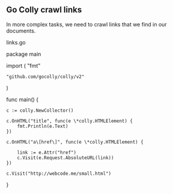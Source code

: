 ## Go Colly crawl links

In more complex tasks, we need to crawl links that we find in our documents.

links.go

package main

import (
    "fmt"

    "github.com/gocolly/colly/v2"
)

func main() {

    c := colly.NewCollector()

    c.OnHTML("title", func(e \*colly.HTMLElement) {
        fmt.Println(e.Text)
    })

    c.OnHTML("a\[href\]", func(e \*colly.HTMLElement) {

        link := e.Attr("href")
        c.Visit(e.Request.AbsoluteURL(link))
    })

    c.Visit("http://webcode.me/small.html")
}
